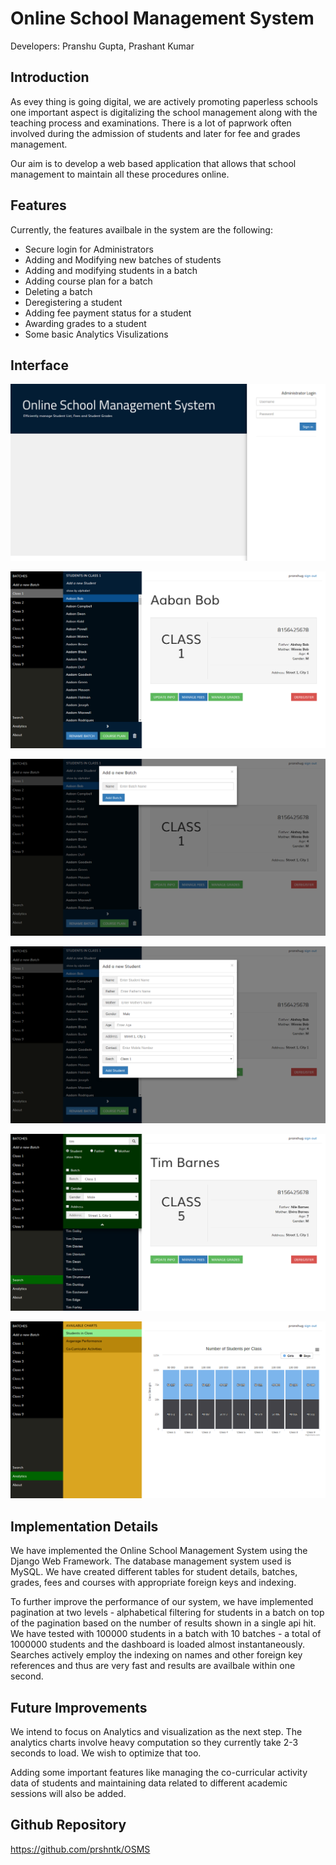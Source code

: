 # Online School Management System
Developers: Pranshu Gupta, Prashant Kumar

## Introduction
As evey thing is going digital, we are actively promoting paperless schools one important aspect is digitalizing the school management along with the teaching process and examinations. There is a lot of paprwork often involved during the admission of students and later for fee and grades management.

Our aim is to develop a web based application that allows that school management to maintain all these procedures online. 

## Features
Currently, the features availbale in the system are the following:
+ Secure login for Administrators
+ Adding and Modifying new batches of students
+ Adding and modifying students in a batch
+ Adding course plan for a batch
+ Deleting a batch
+ Deregistering a student
+ Adding fee payment status for a student
+ Awarding grades to a student
+ Some basic Analytics Visulizations

## Interface
![Login](/images/login.png)

![Dashboard](/images/dashboard.png)

![Add Batch](/images/addbatch.png)

![Add Student](/images/addstudent.png)

![Search](/images/search.png)

![Charts](/images/charts.png)


## Implementation Details
We have implemented the Online School Management System using the Django Web Framework. The database management system used is MySQL. We have created different tables for student details, batches, grades, fees and courses with appropriate foreign keys and indexing.

To further improve the performance of our system, we have implemented pagination at two levels - alphabetical filtering for students in a batch on top of the pagination based on the number of results shown in a single api hit. We have tested with 100000 students in a batch with 10 batches - a total of 1000000 students and the dashboard is loaded almost instantaneously. Searches actively employ the indexing on names and other foreign key references and thus are very fast and results are availbale within one second.

## Future Improvements
We intend to focus on Analytics and visualization as the next step. The analytics charts involve heavy computation so they currently take 2-3 seconds to load. We wish to optimize that too.

Adding some important features like managing the co-curricular activity data of students and maintaining data related to different academic sessions will also be added.

## Github Repository
https://github.com/prshntk/OSMS